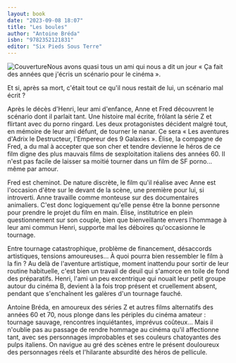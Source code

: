 ```yaml
---
layout: book
date: "2023-09-08 18:07"
title: "Les boules"
author: "Antoine Bréda"
isbn: "9782352121831"
editor: "Six Pieds Sous Terre"
---
```

![Couverture](/img/9782352121831.jpg)Nous avons quasi tous un ami qui nous a dit un jour « Ça fait des années que j'écris un scénario pour le cinéma ».

Et si, après sa mort, c'était tout ce qu'il nous restait de lui, un scénario mal écrit ?

Après le décès d'Henri, leur ami d'enfance, Anne et Fred découvrent le scénario dont il parlait tant. Une histoire mal écrite, frôlant la série Z et flirtant avec du porno ringard. Les deux protagonistes décident malgré tout, en mémoire de leur ami défunt, de tourner le nanar.
Ce sera « Les aventures d'Adrix le Destructeur, l'Empereur des 9 Galaxies ».
Élise, la compagne de Fred, a du mal à accepter que son cher et tendre devienne le héros de ce film digne des plus mauvais films de sexploitation italiens des années 60. Il n'est pas facile de laisser sa moitié tourner dans un film de SF porno... même par amour.

Fred est cheminot. De nature discrète, le film qu'il réalise avec Anne est l'occasion d'être sur le devant de la scène, une première pour lui, si introverti.
Anne travaille comme monteuse sur des documentaires animaliers. C'est donc logiquement qu'elle pense être la bonne personne pour prendre le projet du film en main.
Élise, institutrice en plein questionnement sur son couple, bien que bienveillante envers l'hommage à leur ami commun Henri, supporte mal les déboires qu'occasionne le tournage.

Entre tournage catastrophique, problème de financement, désaccords artistiques, tensions amoureuses... À quoi pourra bien ressembler le film à la fin ?
Au delà de l'aventure artistique, moment inattendu pour sortir de leur routine habituelle, c'est bien un travail de deuil qui s'amorce en toile de fond des préparatifs. Henri, l'ami un peu excentrique qui nouait leur petit groupe autour du cinéma B, devient à la fois trop présent et cruellement absent, pendant que s'enchaînent les galères d'un tournage fauché.

Antoine Bréda, en amoureux des séries Z et autres films alternatifs des années 60 et 70, nous plonge dans les périples du cinéma amateur : tournage sauvage, rencontres inquiétantes, imprévus coûteux... Mais il n'oublie pas au passage de rendre hommage au cinéma qu'il affectionne tant, avec ses personnages improbables et ses couleurs chatoyantes des pulps italiens. On navigue au gré des scènes entre le présent douloureux des personnages réels et l'hilarante absurdité des héros de pellicule.
